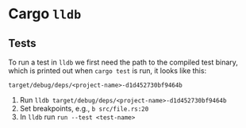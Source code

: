 # Cargo `lldb`

## Tests

To run a test in `lldb` we first need the path to the compiled test binary, which is printed out when `cargo test` is run, it looks like this:

    target/debug/deps/<project-name>-d1d452730bf9464b

1. Run `lldb target/debug/deps/<project-name>-d1d452730bf9464b`
2. Set breakpoints, e.g., `b src/file.rs:20`
3. In `lldb` run `run --test <test-name>`
